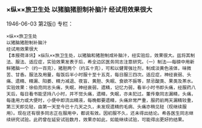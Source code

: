 ### ×纵××旅卫生处  以猪脑猪胆制补脑汁  经试用效果很大

1946-06-03
第2版()
专栏：

    ×纵××旅卫生处
    以猪脑猪胆制补脑汁
    经试用效果很大
    【本报荷泽讯】×纵队××旅卫生处，以猪脑和猪胆制成补脑汁，经实验后，效果很大。兹将其制法、服法、适应症，实验效果发表于后，希全边区医务同志注意研究。（一）制法——每磅中用新鲜猪脑一个（约一百克），猪胆两个（约五十克），可和以健胃强壮剂，制成淡黄色液体，味微苦、甘香。服法及用量，每饭后半小时服十至十五克，每日服三四次。适应症，神经衰弱、头痛、遗精、精漏、阳萎、精力减退、夜盲、黄胆、失眠、食欲不振等，禁忌酸类、果类及茶水。实验效果：徐伯亮同志头痛，失眠，神经衰弱，遗精，记忆力弱，看半小时书即头痛，经服药八天后，每日看书能坚持八小时，并不觉头痛，遗精，失眠，亦未犯过。董传章同志漏精，头痛，每逢用力或大便时，小便中即流出精液，每晚都要遗精，头痛非常严重，服药前两天漏精较重，第三天即见轻，由第一天至今已十几天之久，未发现遗精的毛病、头痛亦稍见轻（现继续服用）。现在还有很多同志正在服用中，都说有效。因初服不久，还未得出结论。希各医生同志继续研究试验。此药曾在延安试验数月，效果亦如此，如能继续试验，可能得出更好的结果。
